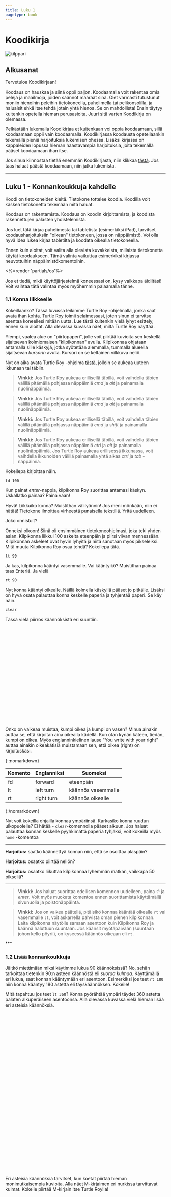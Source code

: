 ```yaml
--- 
title: Luku 1
pagetype: book
---
```


# Koodikirja

<div><img id="turtle-character" src="/images/turtle1.png" alt="kilppari"></div>

## Alkusanat

Tervetuloa Koodikirjaan! 

Koodaus on hauskaa ja siinä oppii paljon. Koodaamalla
voit rakentaa omia pelejä ja maailmoja, joiden säännöt määräät sinä. Olet varmasti
tutustunut moniin hienoihin peleihin tietokoneella, puhelimella tai pelikonsolilla, ja haluaisit ehkä itse tehdä
jotain yhtä hienoa. Se on mahdollista! Ensin täytyy kuitenkin opetella hieman perusasioita. Juuri sitä varten Koodikirja on olemassa.

Pelkästään lukemalla Koodikirjaa et kuitenkaan voi oppia koodaamaan, sillä koodaamaan oppii vain koodaamalla.
Koodikirjassa koodausta opetellaankin tekemällä pieniä harjoituksia lukemisen ohessa. Lisäksi
kirjassa on kappaleiden lopussa hieman haastavampia harjoituksia, joita tekemällä pääset koodaamaan
ihan itse.

Jos sinua kiinnostaa tietää enemmän Koodikirjasta, niin klikkaa [tästä](/tietoja/). Jos
taas haluat päästä koodaamaan, niin jatka lukemista.

<hr>

## Luku 1 - Konnankoukkuja kahdelle

Koodi on tietokoneiden kieltä. Tietokone tottelee koodia. Koodilla voit käskeä tietokonetta 
tekemään mitä haluat.

Koodaus on rakentamista. Koodaus on koodin kirjoittamista, ja koodista rakennettujen palasten 
yhdistelemistä.

Jos luet tätä kirjaa puhelimesta tai tabletista (esimerkiksi iPad), tarvitset koodausharjoituksiin "oikean"
tietokoneen, jossa on näppäimistö. Voi olla hyvä idea lukea kirjaa tabletilta ja koodata oikealla tietokoneella.

Ennen kuin aloitat, voit valita alla olevista kuvakkeista, millaista tietokonetta käytät koodaukseen. Tämä valinta
vaikuttaa esimerkiksi kirjassa neuvottuihin näppäimistökomentoihin.

<%=render 'partials/os'%>

Jos et tiedä, mikä käyttöjärjestelmä koneessasi on, kysy vaikkapa äidiltäsi! 
Voit vaihtaa tätä valintaa myös myöhemmin palaamalla tänne.

### 1.1 Konna liikkeelle

Kokeillaanko? Tässä luvussa leikimme Turtle Roy -ohjelmalla, jonka saat avata ihan kohta. Turtle Roy toimii
selaimessasi, joten sinun ei tarvitse asentaa koneellesi mitään uutta. Lue
tästä kuitenkin vielä lyhyt esittely, ennen kuin aloitat. Alla olevassa kuvassa näet, miltä Turtle Roy
näyttää.

<div class="turtle-fake" id="turtle-embed-1.1"></div>

Ylempi, vaalea alue on "piirtopaperi", jolle voit piirtää kuvioita sen keskellä sijaitsevan kolmiomaisen
"kilpikonnan" avulla. Kilpikonnaa ohjataan antamalla sille käskyjä, jotka syötetään alemmalla, tummalla
alueella sijaitsevan *kursorin* avulla. Kursori on se keltainen vilkkuva neliö.

Nyt on aika avata Turtle Roy -ohjelma [tästä](http://turtle-roy.herokuapp.com), jolloin se aukeaa uuteen ikkunaan
tai täbiin.

<blockquote class="os-specific os-mac browser-specific  browser-firefox">
  <strong>Vinkki:</strong> Jos Turtle
  Roy aukeaa erillisellä täbillä, voit vaihdella täbien välillä pitämällä pohjassa näppäimiä <em class="key">cmd</em>
  ja <em class="key">alt</em> ja painamalla nuolinäppäimiä.
  <div class="robot"></div>
</blockquote>

<blockquote class="os-specific os-mac browser-specific browser-chrome">
  <strong>Vinkki:</strong> Jos Turtle
  Roy aukeaa erillisellä täbillä, voit vaihdella täbien välillä pitämällä pohjassa näppäimiä <em class="key">cmd</em>
  ja <em class="key">alt</em> ja painamalla nuolinäppäimiä.
  <div class="robot"></div>
</blockquote>

<blockquote class="os-specific os-mac browser-specific browser-safari">
  <strong>Vinkki:</strong> Jos Turtle
  Roy aukeaa erillisellä täbillä, voit vaihdella täbien välillä pitämällä pohjassa näppäimiä <em class="key">cmd</em>
  ja <em class="key">shift</em> ja painamalla nuolinäppäimiä.
  <div class="robot"></div>
</blockquote>

<blockquote class="os-specific os-windows os-linux large">
  <strong>Vinkki:</strong> Jos Turtle
  Roy aukeaa erillisellä täbillä, voit vaihdella täbien välillä pitämällä pohjassa näppäimiä <em class="key">ctrl</em> 
  ja <em class="key">alt</em> ja 
  painamalla nuolinäppäimiä. Jos Turtle Roy aukeaa
  erillisessä ikkunassa, voit vaihdella ikkunoiden välillä painamalla yhtä aikaa <em class="key">ctrl</em> ja 
  <em class="key">tab</em> -näppäimiä.
  <div class="robot"></div>
</blockquote>

Kokeilepa kirjoittaa näin.

    fd 100

Kun painat <em class="key">enter</em>-nappia, kilpikonna Roy suorittaa antamasi käskyn. Uskallatko painaa?  Paina vaan!

Hyvä! Liikkuiko konna? Muistithan välilyönnin! Jos meni mönkään, niin ei hätää! Tietokone ilmoittaa virheestä punaisella tekstillä. Yritä uudelleen.

Joko onnistuit?

Onneksi olkoon! 
Siinä oli ensimmäinen tietokoneohjelmasi, joka teki yhden asian. 
Kilpikonna liikkui 100 askelta eteenpäin ja piirsi viivan mennessään.
Kilpikonnan askeleet ovat hyvin lyhyitä ja niitä sanotaan myös pikseleiksi. 
Mitä muuta Kilpikonna Roy osaa tehdä? Kokeilepa tätä.

    lt 90

Ja kas, kilpikonna kääntyi vasemmalle. Vai kääntyikö? Muistithan painaa taas Enteriä.  Ja vielä

    rt 90

Nyt konna kääntyi oikealle. Näillä kolmella käskyllä pääset jo pitkälle. 
Lisäksi on hyvä osata palauttaa konna keskelle paperia ja tyhjentää paperi. Se käy näin.

    clear

Tässä vielä piirros käännöksistä eri suuntiin.

<div class="turtle-diagram" style="width:400px;height:300px;" id="suunnat1-diagram" data-id="suunnat1"></div>

Onko on vaikeaa muistaa, kumpi oikea ja kumpi on vasen? Minua ainakin auttaa se, että kirjoitan aina
oikealla kädellä. Kun otan kynän käteen, tiedän, kumpi on oikea. Myös englanninkielinen lause "You
write with your right" auttaa ainakin oikeakätisiä muistamaan sen, että oikea (right) on kirjoituskäsi.

{::nomarkdown}
<table>
  <thead><tr><th>Komento</th><th>Englanniksi</th><th>Suomeksi</th></thead>
  <tbody>
    <tr><td>fd<td>forward<td>eteenpäin</tr>
    <tr><td>lt<td>left turn<td>käännös vasemmalle</tr>
    <tr><td>rt<td>right turn<td>käännös oikealle</tr>
  </tbody>
</table>
{:/nomarkdown}

Nyt voit kokeilla ohjailla konnaa ympäriinsä. Karkasiko konna ruudun ulkopuolelle? Ei hätää - `clear`-komennolla pääset alkuun. 
Jos haluat palauttaa konnan keskelle pyyhkimättä paperia tyhjäksi, voit kokeilla myös `home` -komentoa

***

**Harjoitus:** saatko käännettyä konnan niin, että se osoittaa alaspäin?

**Harjoitus:** osaatko piirtää neliön?

**Harjoitus:** osaatko liikuttaa kilpikonnaa lyhemmän matkan, vaikkapa 50 pikseliä?

***

<blockquote class="cloud2">
  <strong>Vinkki:</strong> Jos haluat suorittaa edellisen komennon uudelleen, paina <em class="key">↑</em> ja
  <em class="key">enter</em>. 
  Voit myös muokata komentoa ennen suorittamista käyttämällä sivunuolia ja poistonäppäintä.
  <div class="robot"></div>
</blockquote>

<blockquote class="cloud-left">
  <strong>Vinkki:</strong> Jos on vaikea päätellä, pitäisikö konnaa kääntää oikealle <code>rt</code> vai vasemmalle
  <code>lt</code>, voit
  askarrella pahvista oman pienen kilpikonnan. Laita kilpikonna näytölle samaan asentoon kuin
  Kilpikonna Roy ja käännä haluttuun suuntaan. Jos käänsit myötäpäivään (suuntaan johon kello
  pöyrii), on kyseessä käännös oikeaan eli <code>rt</code>.
  <div class="robot"></div>
</blockquote>
***

### 1.2 Lisää konnankoukkuja

Jäitkö miettimään miksi käytimme lukua 90 käännöksissä? 
No, sehän tarkoittaa tietenkin 90:n asteen käännöstä eli *suoraa kulmaa*.
Käyttämällä eri lukua, saat konnan kääntymään eri asentoon. 
Esimerkiksi jos teet `rt 180` niin konna kääntyy 180 astetta eli täyskäännöksen. Kokeile!

MItä tapahtuu jos teet `lt 360`? Konna pyörähtää ympäri täydet 360 astetta 
palaten alkuperäiseen asentoonsa. Alla olevassa kuvassa vielä hieman lisää eri
asteisia käännöksiä.

<div class="turtle-diagram" style="width:640px;height:500px;" id="suunnat2-diagram" data-id="suunnat2"></div>

Eri asteisia käännöksiä tarvitset, kun koetat piirtää hieman monimutkaisempia kuvioita.
Alla näet M-kirjaimen eri nurkissa tarvittavat kulmat. Kokeile piirtää
M-kirjain itse Turtle Roylla!

<div class="turtle-diagram" style="width:400px;height:300px;" id="mkirjain-diagram" data-id="mkirjain"></div>

Joitain kuvioita piirrettäessä on tarpeellista nostaa välillä kynä ylös paperista.
Turtle Royssa kynä voidaan nostaa ylös komennolla `penup`. Kynän voi laskea uudelleen
alas komennolla `pendown`. Jos haluaisit piirtää kaksi viivaa vierekkäin, se kävisi näin.

<div class="turtle-diagram" style="width:400px;height:300px" id="kaksiviivaa-diagram" data-id="kaksiviivaa"></div>

**Harjoitus:** Etsi suoria kulmia kotoasi. Onko pöydän kulma suora kulma?

**Harjoitus:** Piirrä oman nimesi alkukirjain

**Harjoitus:** Voit myös yrittää kirjoittaa koko nimesi (tarvitset `penup`, `pendown` -komentoja kirjainten välillä!)

***

### 1.3 Neliö

Piirsitkö neliön jo? No, nyt piirretään neliö yhdessä! Mietitään aluksi,
millaisia vaiheita neliön piirtämisessä on... suoria viivoja ja käännöksiä, eikö niin?
Jos neliö piirtämisestä tehtäisiin sarjakuva, se näyttäisi suurin piirtein tältä:

<div class="turtle-diagram" style="width:640px;height:300px;" id="neliovaiheet-diagram" data-id="neliovaiheet"></div>

Ja toistetaan samaa kaavaa kunnes neliö on valmis... Kokeile!

Mutta eikö olekin tylsää jankuttaa tietokoneelle samoja käskyjä monta kertaa? 
Mitä jos voisitkin sanoa sille että

   *"Mene eteenpäin ja käänny oikealle. Toista tämä 4 kertaa."*

Tietokone ei valitettavasti ymmärrä tätä, 
mutta saman asian pystyy kertomaan sille myös ohjelmointikielellä. 
Miten?

Seuraavissa kappaleissa teemme neliön, niin kuin koodari sen tekisi.
Samalla saat tutustua sekvensseihin, funktioihin ja toistorakenteisiin.
Ne ovat koodarin tärkeitä rakennuspalikoita ja saattavat aluksi tuntua
aika monimutkaisilta. Mutta ei hätää! Tulemme käsittelemään niitä vielä
monesti. Jos jokin siis tuntuu liian vaikealta, älä luovuta! Asiat selkiytyvät
ajan myötä.

***

### 1.4 Sekvenssit

Mieti miten rakentaisit Lego-palikoista valtavan robotin! Ehkä rakentaisit
ensin vartalon ja jalat ja yhdistäisit ne. Sitten rakentaisit vielä pään ja
kädet ja pian robotti olisi valmis. 

Juuri tällä tavalla koodari ajattelee! Hän keksii, mistä osista koodi koostuu,
sitten rakentaa osat, ja lopuksi kytkee ne yhteen.

Vaikka robottien rakennus onkin hyvin mielenkiintoista, palataan vielä hetkeksi
neliön piirtämiseen. Aloitetaan siitä, että opetellaan kertomaan ohjelmointikielellä

    *Mene eteenpäin ja käänny oikealle*

Ja se käy näin.

    s [fd 100, rt 90]

Huh! Aika kummallinen kieli, vai mitä? 
Tässä `s` (tulee englanninkielisestä sanasta *sequence*) tarkoittaa sitä, 
että tehdään temppuja peräkkäin. Sitä kutsutaan myös *sekvenssiksi*.
Lista tehtävistä tempuista laitetaan hakasulkujen [ ] sisään ja erotellaan toisistaan pilkuilla.

<div class="os-specific os-mac">
Osaatko tehdä hakasulut? Mac-tietokoneissa hakasulut tehdään painamalla samanaikaisesti
<em class="key">alt</em> ja
<em class="key">8</em> tai
<em class="key">9</em>.
</div>

<div class="os-specific os-linux os-windows">
Osaatko tehdä hakasulut? Linux- ja Windows-tietokoneissa hakasulut tehdään painamalla samanaikaisesti
<em class="key">alt gr</em> ja
<em class="key">8</em> tai
<em class="key">9</em>.
</div>

Kokeile! Muistithan välilyönnit, hakasulut ja pilkut.
Kaikki pitää olla oikeilla paikoillaan tai tietokone ei ymmärrä.
Se ei ole kovin älykäs, vaan ottaa kaiken kirjaimellisesti.
Sinun on opetettava sitä kärsivällisesti!

Kun onnistuit, niin teepä samaa vielä muutaman kerran uudestaan.
Muistathan, että edellisen komennon voi helposti toistaa painamalla <em class="key">↑</em> ja <em class="key">Enter</em>. 
Mitä syntyi? Neliöhän siitä tuli, eikö?

Neliön piirtämiseen siis riittää tehdä neljä kertaa peräkkäin sama sekvenssi. Harjoitellaanpa
vielä hieman sekvenssejä! Kokeilepa tätä:

    s [clear, fd 100, rt 90, fd 100]

Tämän sekvenssin alussa on `clear`, joten tätä temppua tehdessään kilpikonna Roy
tyhjentää aina aluksi paperin ja aloittaa keskeltä.

**Harjoitus:** Piirrä oman nimesi alkukirjain (tai jokin muu kirjain)  yhdellä sekvenssillä. 
Aloita sekvenssi `clear` -komennolla.

***

### 1.5 Funktiot

Tyhjennetäänpä taas ruutu.

    clear

Seuraavaksi saat opettaa Turtle Roylle uuden tempun. Kokeilepa tätä:

    let mutka = s [fd 100, rt 90]

Jos kirjoitit oikein, niin Roy osaa nyt yhden tempun enemmän kuin äsken. Teepä seuraavaksi näin:

    mutka

Ja uudestaan. Ehkä vielä pari kertaa? Taas neliö!

Nyt siis neliön voi tehdä kirjoittamalla neljä kertaa peräkkäin *mutka*.

Kun opetit tietokoneelle tempun nimeltä *mutka*, teit koodarien kielellä
uuden *funktion*. Roy-ohjelmointikielessä funktioita tehdään sanomalla "let nimi = ohjeet",
missä sanan "nimi" tilalle tulee funktion nimi ja sanan "ohjeet" tilalle tulee
funktion toteutus eli ohjeet uuden tempun tekoon.

Ei hullumpaa! Mutta neliön voi tehdä vielä hieman nopeammin. Vaikkapa näin:

    s [clear, mutka, mutka, mutka, mutka]

Nyt neliö piirtyikin jo yhdellä koodirivillä!

**Harjoitus:** Opeta kilpikonnalle funktio, joka piirtää nimesi alkukirjaimen. Vinkki: aloita `let kirjain = `.
Kun funktio on opetettu, voit piirtää nimesi alkukirjaimen komennolla `kirjain`.

***

### 1.5 Toistorakenteet

Kokeilepa vielä tätä:

    r 4 mutka

Tuliko neliö? Jes! Käskit juuri tietokonetta tekemään "mutkan" 4 kertaa. Tässä `r`
(tulee englannin sanasta *repeat*) tarkoittaa sitä, että toistetaan jokin temppu
monta kertaa.

Toistoa käyttäen voit piirtää vaikkapa tällaiset portaat melko helposti:

<div class="turtle-diagram" style="width:450px;height:200px;" id="portaat-diagram" data-id="portaat"></div>

**Harjoitus:** Kokeile piirtää portaat itse käyttämällä toistoa.

**Harjoitus:** Opeta Turtle Roylle temppu, jolla saat tehtyä neliön yhdellä sanalla. Piirrä neliöitä eri puolille ruutua.

***

### Teoksen tallentaminen ja lataaminen

Voit tallentaa Turtle Royssa tekemäsi komennot melko helposti.

1. Kirjoita `login "omanimi"`. Korvaa sana *omanimi* omalla nimelläsi. Muista lainausmerkit!
2. Kirjoita `save "teos"`. Korvaa sana *teos* nimellä jonka haluat piirrustuksellsei antaa.

Kun palaat Turtle Roy:hin, tee `login "omanimi"` uudestaan ja sitten `open "teos"`, niin kilpikonna
piirtää piirrustuksesi uudelleen. Komennolla `ls` näet listan tallentamistasi piirrustuksista.

Tässä vielä [listaus](/turtle-roy/) tärkeimmistä Turtle Roy -komennoista suomenkielisine selityksineen.

Tähän päättyy Koodikirjan ensimmäinen luku. Minulla oli hauskaa, kun kirjoitin tämän. 
Toivottavasti sinullakin oli hauskaa!

Nähdään taas Koodauskirjan [2.luvussa](/luku2/)!

***

P. S. Jos koodauskipinä iski, niin voit tutustua esimerkiksi näihin loistaviin koodauspeleihin ja -ympäristöihin.
Nämä linkit johtavat englanninkielisille sivuille, joten saatat tarvita vanhemman apua.

- [code.org/learn](http://code.org/learn) paljon hauskoja koodauspelejä ja puuhasteltavaa
- [Scratch](http://scratch.mit.edu) MIT-yliopiston graafinen koodausympäristö

<%=render('partials/feedback')%>
